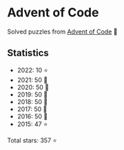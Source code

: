 # Advent of Code

Solved puzzles from [Advent of Code](https://adventofcode.com) :christmas_tree:

## Statistics

- 2022: 10 :star:
- 2021: 50 :star2:
- 2020: 50 :star2:
- 2019: 50 :star2:
- 2018: 50 :star2:
- 2017: 50 :star2:
- 2016: 50 :star2:
- 2015: 47 :star:

Total stars: 357 :star:
